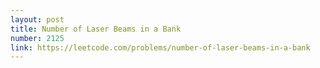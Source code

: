 ```yaml
---
layout: post
title: Number of Laser Beams in a Bank
number: 2125
link: https://leetcode.com/problems/number-of-laser-beams-in-a-bank
---
```

